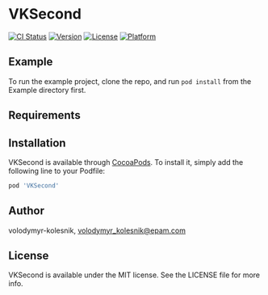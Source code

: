 # VKSecond

[![CI Status](https://img.shields.io/travis/volodymyr-kolesnik/VKSecond.svg?style=flat)](https://travis-ci.org/volodymyr-kolesnik/VKSecond)
[![Version](https://img.shields.io/cocoapods/v/VKSecond.svg?style=flat)](https://cocoapods.org/pods/VKSecond)
[![License](https://img.shields.io/cocoapods/l/VKSecond.svg?style=flat)](https://cocoapods.org/pods/VKSecond)
[![Platform](https://img.shields.io/cocoapods/p/VKSecond.svg?style=flat)](https://cocoapods.org/pods/VKSecond)

## Example

To run the example project, clone the repo, and run `pod install` from the Example directory first.

## Requirements

## Installation

VKSecond is available through [CocoaPods](https://cocoapods.org). To install
it, simply add the following line to your Podfile:

```ruby
pod 'VKSecond'
```

## Author

volodymyr-kolesnik, volodymyr_kolesnik@epam.com

## License

VKSecond is available under the MIT license. See the LICENSE file for more info.
